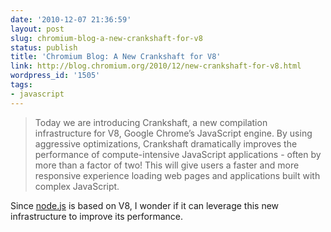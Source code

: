 ```yaml
---
date: '2010-12-07 21:36:59'
layout: post
slug: chromium-blog-a-new-crankshaft-for-v8
status: publish
title: 'Chromium Blog: A New Crankshaft for V8'
link: http://blog.chromium.org/2010/12/new-crankshaft-for-v8.html
wordpress_id: '1505'
tags:
- javascript
---
```


> Today we are introducing Crankshaft, a new compilation infrastructure for V8, Google Chrome’s JavaScript engine. By using aggressive optimizations, Crankshaft dramatically improves the performance of compute-intensive JavaScript applications - often by more than a factor of two! This will give users a faster and more responsive experience loading web pages and applications built with complex JavaScript.

Since [node.js](http://nodejs.org) is based on V8, I wonder if it can leverage this new infrastructure to improve its performance.
